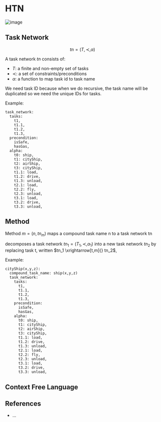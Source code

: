 # HTN

![image](https://github.com/hughiephan/DPL/assets/16631121/0638e801-18b9-48be-bc57-21c83fce09db)

## Task Network

$$
tn=(T, \prec, \alpha)
$$

A task network $tn$ consists of:
- $T$: a finite and non-empty set of tasks
- $\prec$: a set of constraints/preconditions
- $\alpha$: a function to map task id to task name

We need task ID because when we do recursive, the task name will be duplicated so we need the unique IDs for tasks.

Example: 
```
task_network: 
  tasks: 
    t1, 
    t1.1,
    t1.2,
    t1.3,
  precondition: 
    isSafe,
    hasGas,
  alpha:
    t0: ship,
    t1: cityShip,
    t2: airShip,
    t3: cityShip,
    t1.1: load,
    t1.2: drive,
    t1.3: unload,
    t2.1: load,
    t2.2: fly,
    t2.3: unload,
    t3.1: load,
    t3.2: drive,
    t3.3: unload,
```

## Method

Method $m = (n, tn_m)$ maps a compound task name n to a task network tn

decomposes a task network $tn_1 = (T_1, \prec, \alpha_1)$ into a new task network $tn_2$  by replacing task t, written $tn_1 \xrightarrow[t,m]{} tn_2$, 

Example: 
```
cityShip(x,y,z):  
  compound_task_name: ship(x,y,z)
  task_network: 
    tasks: 
      t1, 
      t1.1,
      t1.2,
      t1.3,
    precondition: 
      isSafe,
      hasGas,
    alpha:
      t0: ship,
      t1: cityShip,
      t2: airShip,
      t3: cityShip,
      t1.1: load,
      t1.2: drive,
      t1.3: unload,
      t2.1: load,
      t2.2: fly,
      t2.3: unload,
      t3.1: load,
      t3.2: drive,
      t3.3: unload,
```

## Context Free Language


## References
- ...
